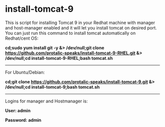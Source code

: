 # install-tomcat-9

This is script for installing Tomcat 9 in your Redhat machine with manager and host-manager enabled and it will let you install tomcat on desired port. You can just run this command to install tomcat automatically on Redhat/cent OS:

**cd;sudo yum install git -y &> /dev/null;git clone https://github.com/protalic-speaks/install-tomcat-9-RHEL.git &> /dev/null;cd install-tomcat-9-RHEL;bash tomcat.sh**

----------------------------------------------------------------------------------------------------------------------------------- 
For Ubuntu/Debian:

**cd;git clone https://github.com/protalic-speaks/install-tomcat-9.git &> /dev/null;cd install-tomcat-9;bash tomcat.sh**

----------------------------------------------------------------------------------------------------------------------------------- 

Logins for manager and Hostmanager is:

**User: admin**

**Password: admin**
